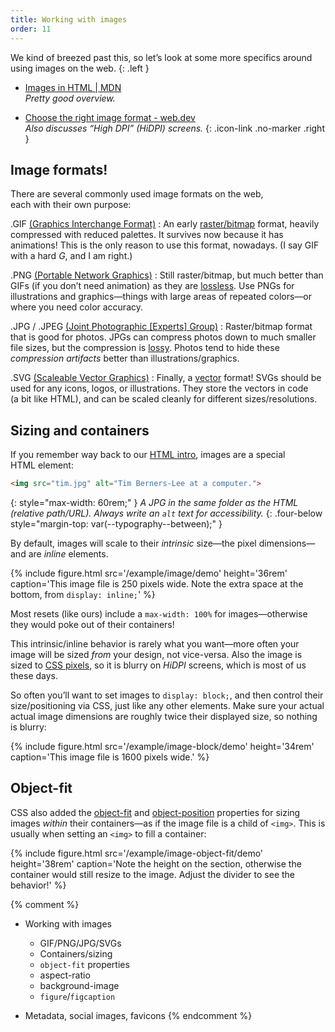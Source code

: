 ```yaml
---
title: Working with images
order: 11
---
```




We kind of breezed past this, so let’s look at some more specifics around using images on the web.
{: .left }

* [Images in HTML | MDN](https://developer.mozilla.org/en-US/docs/Learn/HTML/Multimedia_and_embedding/Images_in_HTML) \
	*Pretty good overview.*

* [Choose the right image format - web.dev](https://web.dev/choose-the-right-image-format/) \
	*Also discusses “High DPI” (HiDPI) screens.*
{: .icon-link .no-marker .right }



## Image formats!

There are several commonly used image formats on the web, each with their own purpose:

.GIF [(Graphics Interchange Format)](https://developer.mozilla.org/en-US/docs/Web/Media/Formats/Image_types#gif_graphics_interchange_format)
: An early [raster/bitmap](https://en.wikipedia.org/wiki/Raster_graphics) format, heavily compressed with reduced palettes. It survives now because it has animations! This is the only reason to use this format, nowadays. (I say GIF with a hard *G*, and I am right.)

.PNG [(Portable Network Graphics)](https://developer.mozilla.org/en-US/docs/Web/Media/Formats/Image_types#png_portable_network_graphics)
: Still raster/bitmap, but much better than GIFs (if you don’t need animation) as they are [lossless](https://en.wikipedia.org/wiki/Portable_Network_Graphics#Advantages). Use PNGs for illustrations and graphics—things with large areas of repeated colors—or where you need color accuracy.

.JPG / .JPEG [(Joint Photographic [Experts] Group)](https://developer.mozilla.org/en-US/docs/Web/Media/Formats/Image_types#png_portable_network_graphics)
: Raster/bitmap format that is good for photos. JPGs can compress photos down to much smaller file sizes, but the compression is [lossy](https://en.wikipedia.org/wiki/JPEG#Effects_of_JPEG_compression). Photos tend to hide these *compression artifacts* better than illustrations/graphics.

.SVG [(Scaleable Vector Graphics)](https://developer.mozilla.org/en-US/docs/Web/Media/Formats/Image_types#svg_scalable_vector_graphics)
: Finally, a [vector](https://en.wikipedia.org/wiki/Vector_graphics) format! SVGs should be used for any icons, logos, or illustrations. They store the vectors in code (a bit like HTML), and can be scaled cleanly for different sizes/resolutions.



## Sizing and containers



If you remember way back to our [HTML intro](/topic/html/), images are a special HTML element:

```html
<img src="tim.jpg" alt="Tim Berners-Lee at a computer.">
```
{: style="max-width: 60rem;" }
*A JPG in the same folder as the HTML (relative path/URL). Always write an `alt` text for accessibility.*
{: .four-below style="margin-top: var(--typography--between);" }



By default, images will scale to their *intrinsic* size—the pixel dimensions—and are *inline* elements.

{% include figure.html src='/example/image/demo' height='36rem' caption='This image file is 250 pixels wide. Note the extra space at the bottom, from `display: inline;`' %}

Most resets (like ours) include a `max-width: 100%` for <nobr>images—</nobr>otherwise they would poke out of their containers!

This intrinsic/inline behavior is rarely what you <nobr>want—</nobr>more often your image will be sized *from* your design, not vice-versa. Also the image is sized to [CSS pixels](https://tomroth.com.au/dpr/), so it is blurry on *HiDPI* screens, which is most of us these days.

So often you’ll want to set images to `display: block;`, and then control their size/positioning via CSS, just like any other elements. Make sure your actual actual image dimensions are roughly twice their displayed size, so nothing is blurry:

{% include figure.html src='/example/image-block/demo' height='34rem' caption='This image file is 1600 pixels wide.' %}



## Object-fit



CSS also added the [object-fit](https://developer.mozilla.org/en-US/docs/Web/CSS/object-fit) and [object-position](https://developer.mozilla.org/en-US/docs/Web/CSS/object-position) properties for sizing images *within* their containers—as if the image file is a child of `<img>`. This is usually when setting an `<img>` to fill a container:

{% include figure.html src='/example/image-object-fit/demo' height='38rem' caption='Note the height on the section, otherwise the container would still resize to the image. Adjust the divider to see the behavior!' %}



{% comment %}
- Working with images

	- GIF/PNG/JPG/SVGs
	- Containers/sizing
	- `object-fit` properties
	- aspect-ratio
	- background-image
	- `figure`/`figcaption`

- Metadata, social images, favicons
{% endcomment %}
